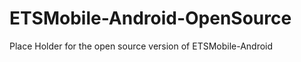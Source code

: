 ETSMobile-Android-OpenSource
============================

Place Holder for the open source version of ETSMobile-Android
